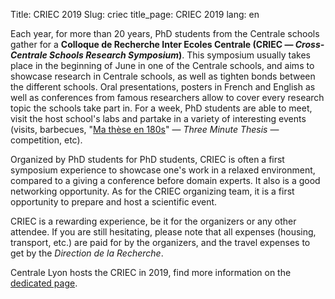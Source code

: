 Title: CRIEC 2019
Slug: criec
title_page:  CRIEC 2019
lang: en


Each year, for more than 20 years, PhD students from the Centrale schools gather 
for a __Colloque de Recherche Inter Ecoles Centrale (CRIEC — *Cross-Centrale 
Schools Research Symposium*)__.
This symposium usually takes place in the beginning of June in one of the 
Centrale schools, and aims to showcase research in Centrale schools, as well as 
tighten bonds between the different schools.
Oral presentations, posters in French and English as well as conferences from 
famous researchers allow to cover every research topic the schools take part in.
For a week, PhD students are able to meet, visit the host school's labs and 
partake in a variety of interesting events (visits, barbecues, "[Ma thèse en 
180s](https://fr.wikipedia.org/wiki/Ma_th%C3%A8se_en_180_secondes)" — *Three 
Minute Thesis* — competition, etc).

Organized by PhD students for PhD students, CRIEC is often a first symposium 
experience to showcase one's work in a relaxed environment, compared to a giving 
a conference before domain experts.
It also is a good networking opportunity.
As for the CRIEC organizing team, it is a first opportunity to prepare and host 
a scientific event.

CRIEC is a rewarding experience, be it for the organizers or any other attendee.
If you are still hesitating, please note that all expenses (housing, transport, 
etc.) are paid for by the organizers, and the travel expenses to get by the 
*Direction de la Recherche*.

Centrale Lyon hosts the CRIEC in 2019, find more information on the [dedicated 
page]({filename}../pages/criec2019_EN.mkd).

